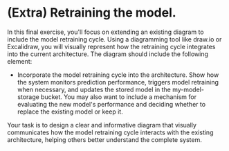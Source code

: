 # (Extra) Retraining the model.

In this final exercise, you'll focus on extending an existing diagram to include the model retraining cycle. Using a diagramming tool like draw.io or Excalidraw, you will visually represent how the retraining cycle integrates into the current architecture. The diagram should include the following element:

- Incorporate the model retraining cycle into the architecture. Show how the system monitors prediction performance, triggers model retraining when necessary, and updates the stored model in the my-model-storage bucket. You may also want to include a mechanism for evaluating the new model's performance and deciding whether to replace the existing model or keep it.

Your task is to design a clear and informative diagram that visually communicates how the model retraining cycle interacts with the existing architecture, helping others better understand the complete system.
